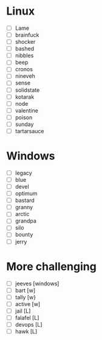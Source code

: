 # Linux
- [ ] Lame
- [ ] brainfuck
- [ ] shocker
- [ ] bashed
- [ ] nibbles
- [ ] beep
- [ ] cronos
- [ ] nineveh
- [ ] sense
- [ ] solidstate
- [ ] kotarak
- [ ] node
- [ ] valentine
- [ ] poison
- [ ] sunday
- [ ] tartarsauce

# Windows
- [ ] legacy
- [ ] blue
- [ ] devel
- [ ] optimum
- [ ] bastard
- [ ] granny
- [ ] arctic
- [ ] grandpa
- [ ] silo
- [ ] bounty
- [ ] jerry

# More challenging
- [ ] jeeves [windows]
- [ ] bart [w]
- [ ] tally [w}
- [ ] active [w]
- [ ] jail [L]
- [ ] falafel [L]
- [ ] devops [L]
- [ ] hawk [L]
